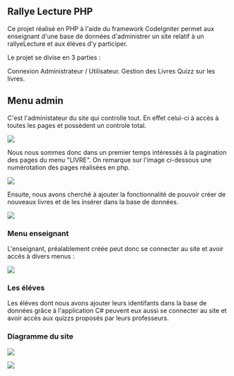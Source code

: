 ## Rallye Lecture PHP

Ce projet réalisé en PHP à l'aide du framework CodeIgniter permet aux enseignant d'une base de données d'administrer un site relatif à un rallyeLecture et aux élèves d'y participer.

Le projet se divise en 3 parties :

Connexion Administrateur / Utilisateur.
Gestion des Livres
Quizz sur les livres.

## Menu admin

C'est l'administateur du site qui controlle tout. En effet celui-ci à accès à toutes les pages et possèdent un controle total.

![](https://image.noelshack.com/fichiers/2019/15/1/1554749033-capture3.png)

Nous nous sommes donc dans un premier temps intéressés à la pagination des pages du menu "LIVRE". On remarque sur l'image ci-dessous une numérotation des pages réalisées en php.

![](https://image.noelshack.com/fichiers/2019/15/1/1554749033-capture3.png)

Ensuite, nous avons cherché à ajouter la fonctionnalité de pouvoir créer de nouveaux livres et de les insérer dans la base de données.

![](https://image.noelshack.com/fichiers/2019/15/1/1554749034-capture5.png)



### Menu enseignant

L'enseignant, préalablement créée peut donc se connecter au site et avoir accès à divers menus :

![](https://image.noelshack.com/fichiers/2019/15/1/1554749032-capture2.png)


### Les éléves

Les éléves dont nous avons ajouter leurs identifants dans la base de données grâce à l'application C# peuvent eux aussi se connecter au site et avoir accès aux quizzs proposés par leurs professeurs.


### Diagramme du site

![](https://raw.githubusercontent.com/AureohDev/RallyeLectureWebApp/master/Github/Schema/schemaDbRallyeLecture.PNG)

![](https://raw.githubusercontent.com/AureohDev/RallyeLectureWebApp/master/Github/Schema/schemaDbAauth.PNG)

